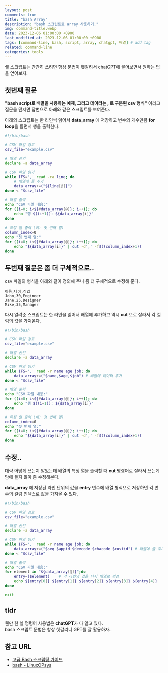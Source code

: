 ```yaml
---
layout: post
comments: true
title: "bash Array"
description: "bash 스크립트로 array 사용하기."
img: command-title.webp
date: 2023-12-06 01:00:00 +0900
last_modified_at: 2023-12-06 01:00:00 +0900
tags: [command-line, bash, script, array, chatgpt, 배열] # add tag
related: command-line
categories: tools
---
```


쉘 스크립트는 간간히 쓰려면 항상 문법이 헷갈려서 chatGPT에 물어보면서 원하는 답을 얻어보자. 

<!--more-->

## 첫번째 질문

**"bash script로 배열을 사용하는 예제, 그리고 데이터는 , 로 구분된 csv 형식"** 이라고 질문을 던지면 답변으로 아래와 같은 스크립트를 보여준다. 

아래의 스크립트는 한 라인씩 읽어서 **data_array** 에 저장하고 변수의 개수만큼 **for loop**을 돌면서 행을 출력한다. 

```bash
#!/bin/bash

# CSV 파일 경로
csv_file="example.csv"

# 배열 선언
declare -a data_array

# CSV 파일 읽기
while IFS=',' read -ra line; do
    # 배열에 줄 추가
    data_array+=("${line[@]}")
done < "$csv_file"

# 배열 출력
echo "CSV 파일 내용:"
for ((i=0; i<${#data_array[@]}; i++)); do
    echo "행 $((i+1)): ${data_array[i]}"
done

# 특정 열 출력 (예: 첫 번째 열)
column_index=0
echo "첫 번째 열:"
for ((i=0; i<${#data_array[@]}; i++)); do
    echo "${data_array[i]}" | cut -d',' -f$((column_index+1))
done
```

## 두번째 질문은 좀 더 구체적으로.. 

csv 파일의 형식을 아래와 같이 정의해 주니 좀 더 구체적으로 수정해 준다. 

```text
이름,나이,직업
John,30,Engineer
Jane,25,Designer
Mike,35,Manager
```

다시 알려준 스크립트는 한 라인을  읽어서 배열에 추가하고 역시 **cut** 으로 잘라서 각 컬럼의 값을 가져온다. 

```bash
#!/bin/bash

# CSV 파일 경로
csv_file="example.csv"

# 배열 선언
declare -a data_array

# CSV 파일 읽기
while IFS=',' read -r name age job; do
    data_array+=("$name,$age,$job") # 배열에 데이터 추가
done < "$csv_file"

# 배열 출력
echo "CSV 파일 내용:"
for ((i=0; i<${#data_array[@]}; i++)); do
    echo "행 $((i+1)): ${data_array[i]}"
done

# 특정 열 출력 (예: 첫 번째 열)
column_index=0
echo "첫 번째 열:"
for ((i=0; i<${#data_array[@]}; i++)); do
    echo "${data_array[i]}" | cut -d',' -f$((column_index+1))
done
```

## 수정.. 

대략 어떻게 쓰는지 알았는데 배열의 특정 열을 출력할 때 **cut** 명령어로 잘라서 쓰는게 맘에 들지 않아 좀 수정해본다. 

**data_array** 에 저장된 라인 단위의 값을 **entry** 변수에 배열 형식으로 저장하면 각 변수의 컬럼 인덱스로 값을 가져올 수 있다. 

```bash
#!/bin/bash

# CSV 파일 경로
csv_file="example.csv"

# 배열 선언
declare -a data_array

# CSV 파일 읽기
while IFS=',' read -r name age job; do
    data_array+=("$seq $appid $devcode $chacode $custid") # 배열에 줄 추가
done < "$csv_file"

# 배열 출력
echo "CSV 파일 내용:"
for element in "${data_array[@]}";do        
    entry=($element)    # 각 라인의 값을 다시 배열로 변경
    echo ${entry[0]} ${entry[1]} ${entry[2]} ${entry[3]} ${entry[4]}    # 베열 인덱스로 
done

exit
```

## tldr 

웬만 한 쉘 명령어 사용법은 **chatGPT**가 다 알고 있다.  
bash 스크립트 문법은 항상 헷갈리니 GPT를 잘 활용하자.. 


## 참고 URL
- [고급 Bash 스크립팅 가이드](https://wiki.kldp.org/HOWTO/html/Adv-Bash-Scr-HOWTO/)
- [bash - LinuxOPsys](https://linuxopsys.com/?s=bash)